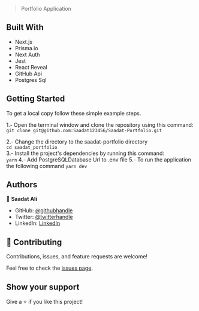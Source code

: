 > Portfolio Application


## Built With

- Next.js
- Prisma.io
- Next Auth
- Jest
- React Reveal
- GitHub Api
- Postgres Sql

## Getting Started

To get a local copy follow these simple example steps.  

1.- Open the terminal window and clone the repository using this command:  
`git clone git@github.com:Saadat123456/Saadat-Portfolio.git` 

2.- Change the directory to the saadat-portfolio directory  
`cd saadat_portfolio`  
3.- Install the project's dependencies by running this command:   
`yarn`
4.- Add PostgreSQLDatabase Url to .env file
5.- To run the application the following command
`yarn dev`

## Authors

👤 **Saadat Ali**

- GitHub: [@githubhandle](https://github.com/Saadat123456)
- Twitter: [@twitterhandle](https://twitter.com/Saadat02021999)
- LinkedIn: [LinkedIn](https://www.linkedin.com/in/saadatali1999/)


## 🤝 Contributing

Contributions, issues, and feature requests are welcome!

Feel free to check the [issues page](../../issues/).

## Show your support

Give a ⭐️ if you like this project!
